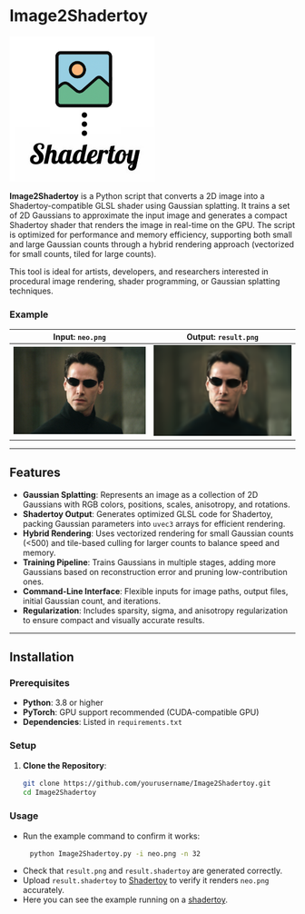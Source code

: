 # Image2Shadertoy

![Icon](icon.png)

**Image2Shadertoy** is a Python script that converts a 2D image into a Shadertoy-compatible GLSL shader using Gaussian splatting. It trains a set of 2D Gaussians to approximate the input image and generates a compact Shadertoy shader that renders the image in real-time on the GPU. The script is optimized for performance and memory efficiency, supporting both small and large Gaussian counts through a hybrid rendering approach (vectorized for small counts, tiled for large counts).

This tool is ideal for artists, developers, and researchers interested in procedural image rendering, shader programming, or Gaussian splatting techniques.

### Example
| Input: `neo.png` | Output: `result.png` |
|------------------|----------------------|
| ![Input](neo.png) | ![Output](result.png) |

---

## Features

- **Gaussian Splatting**: Represents an image as a collection of 2D Gaussians with RGB colors, positions, scales, anisotropy, and rotations.
- **Shadertoy Output**: Generates optimized GLSL code for Shadertoy, packing Gaussian parameters into `uvec3` arrays for efficient rendering.
- **Hybrid Rendering**: Uses vectorized rendering for small Gaussian counts (<500) and tile-based culling for larger counts to balance speed and memory.
- **Training Pipeline**: Trains Gaussians in multiple stages, adding more Gaussians based on reconstruction error and pruning low-contribution ones.
- **Command-Line Interface**: Flexible inputs for image paths, output files, initial Gaussian count, and iterations.
- **Regularization**: Includes sparsity, sigma, and anisotropy regularization to ensure compact and visually accurate results.

---

## Installation

### Prerequisites
- **Python**: 3.8 or higher
- **PyTorch**: GPU support recommended (CUDA-compatible GPU)
- **Dependencies**: Listed in `requirements.txt`

### Setup
1. **Clone the Repository**:
   ```bash
   git clone https://github.com/yourusername/Image2Shadertoy.git
   cd Image2Shadertoy
   
### Usage
- Run the example command to confirm it works:
```bash
     python Image2Shadertoy.py -i neo.png -n 32
```
- Check that `result.png` and `result.shadertoy` are generated correctly.
- Upload `result.shadertoy` to [Shadertoy](https://www.shadertoy.com/new) to verify it renders `neo.png` accurately.
- Here you can see the example running on a [shadertoy](https://www.shadertoy.com/view/wXBSWD).